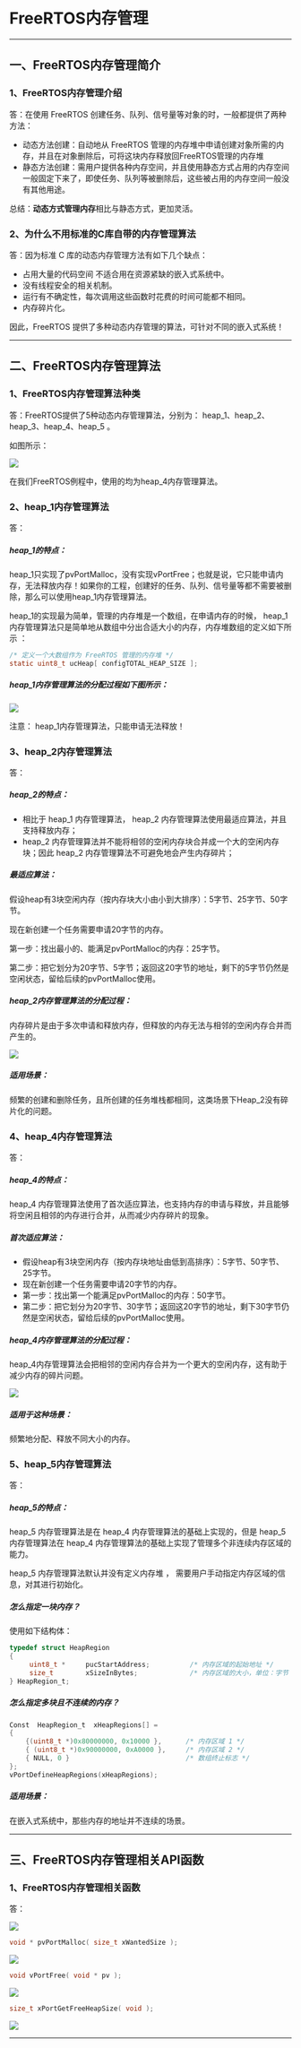 # FreeRTOS内存管理

------



## 一、FreeRTOS内存管理简介

### 1、FreeRTOS内存管理介绍

答：在使用 FreeRTOS 创建任务、队列、信号量等对象的时，一般都提供了两种方法：

- 动态方法创建：自动地从 FreeRTOS 管理的内存堆中申请创建对象所需的内存，并且在对象删除后，可将这块内存释放回FreeRTOS管理的内存堆 
- 静态方法创建：需用户提供各种内存空间，并且使用静态方式占用的内存空间一般固定下来了，即使任务、队列等被删除后，这些被占用的内存空间一般没有其他用途。

总结：**动态方式管理内存**相比与静态方式，更加灵活。



### 2、为什么不用标准的C库自带的内存管理算法

答：因为标准 C 库的动态内存管理方法有如下几个缺点：

- 占用大量的代码空间 不适合用在资源紧缺的嵌入式系统中。
- 没有线程安全的相关机制。
- 运行有不确定性，每次调用这些函数时花费的时间可能都不相同。
- 内存碎片化。

因此，FreeRTOS 提供了多种动态内存管理的算法，可针对不同的嵌入式系统！

------





## 二、FreeRTOS内存管理算法

### 1、FreeRTOS内存管理算法种类

答：FreeRTOS提供了5种动态内存管理算法，分别为： heap_1、heap_2、heap_3、heap_4、heap_5 。

如图所示：

![](笔记图片/内存管理算法种类.png)

在我们FreeRTOS例程中，使用的均为heap_4内存管理算法。



### 2、heap_1内存管理算法

答：

##### heap_1的特点：

heap_1只实现了pvPortMalloc，没有实现vPortFree；也就是说，它只能申请内存，无法释放内存！如果你的工程，创建好的任务、队列、信号量等都不需要被删除，那么可以使用heap_1内存管理算法。

heap_1的实现最为简单，管理的内存堆是一个数组，在申请内存的时候， heap_1 内存管理算法只是简单地从数组中分出合适大小的内存，内存堆数组的定义如下所示 ：

```c
/* 定义一个大数组作为 FreeRTOS 管理的内存堆 */
static uint8_t ucHeap[ configTOTAL_HEAP_SIZE ];
```

##### heap_1内存管理算法的分配过程如下图所示：

![](笔记图片/heap_1算法过程.png)

注意： heap_1内存管理算法，只能申请无法释放！



### 3、heap_2内存管理算法

答：

##### heap_2的特点：

- 相比于 heap_1 内存管理算法， heap_2 内存管理算法使用最适应算法，并且支持释放内存；
- heap_2 内存管理算法并不能将相邻的空闲内存块合并成一个大的空闲内存块；因此 heap_2 内存管理算法不可避免地会产生内存碎片；

##### 最适应算法：

假设heap有3块空闲内存（按内存块大小由小到大排序）：5字节、25字节、50字节。

现在新创建一个任务需要申请20字节的内存。

第一步：找出最小的、能满足pvPortMalloc的内存：25字节。

第二步：把它划分为20字节、5字节；返回这20字节的地址，剩下的5字节仍然是空闲状态，留给后续的pvPortMalloc使用。

##### heap_2内存管理算法的分配过程：

内存碎片是由于多次申请和释放内存，但释放的内存无法与相邻的空闲内存合并而产生的。

![](笔记图片/heap_2算法过程.png)

##### 适用场景：

频繁的创建和删除任务，且所创建的任务堆栈都相同，这类场景下Heap_2没有碎片化的问题。



### 4、heap_4内存管理算法

答：

##### heap_4的特点：

heap_4 内存管理算法使用了首次适应算法，也支持内存的申请与释放，并且能够将空闲且相邻的内存进行合并，从而减少内存碎片的现象。

##### 首次适应算法：

- 假设heap有3块空闲内存（按内存块地址由低到高排序）：5字节、50字节、25字节。
- 现在新创建一个任务需要申请20字节的内存。
- 第一步：找出第一个能满足pvPortMalloc的内存：50字节。
- 第二步：把它划分为20字节、30字节；返回这20字节的地址，剩下30字节仍然是空闲状态，留给后续的pvPortMalloc使用。

##### heap_4内存管理算法的分配过程：

heap_4内存管理算法会把相邻的空闲内存合并为一个更大的空闲内存，这有助于减少内存的碎片问题。

![](笔记图片/heap_4算法过程.png)

##### 适用于这种场景：

频繁地分配、释放不同大小的内存。



### 5、heap_5内存管理算法

答：

##### heap_5的特点：

heap_5 内存管理算法是在 heap_4 内存管理算法的基础上实现的，但是 heap_5 内存管理算法在 heap_4 内存管理算法的基础上实现了管理多个非连续内存区域的能力。

heap_5 内存管理算法默认并没有定义内存堆 ， 需要用户手动指定内存区域的信息，对其进行初始化。

##### 怎么指定一块内存？

使用如下结构体：

```c
typedef struct HeapRegion
{   
     uint8_t *     pucStartAddress;          /* 内存区域的起始地址 */
     size_t        xSizeInBytes;             /* 内存区域的大小，单位：字节 */
} HeapRegion_t; 
```

##### 怎么指定多块且不连续的内存？

```c
Const  HeapRegion_t  xHeapRegions[] = 
{
    {(uint8_t *)0x80000000, 0x10000 }, 	    /* 内存区域 1 */
    { (uint8_t *)0x90000000, 0xA0000 }, 	/* 内存区域 2 */
    { NULL, 0 }                             /* 数组终止标志 */
};
vPortDefineHeapRegions(xHeapRegions); 
```

##### 适用场景：

在嵌入式系统中，那些内存的地址并不连续的场景。

------





## 三、FreeRTOS内存管理相关API函数

### 1、FreeRTOS内存管理相关函数

答：

![](笔记图片/内存管理相关函数.png)

```C
void * pvPortMalloc( size_t xWantedSize );
```

![](笔记图片/pvPortMalloc参数与返回值.png)

```C
void vPortFree( void * pv );
```

![](笔记图片/vPortFree函数参数.png)

```C
size_t xPortGetFreeHeapSize( void );
```

![](笔记图片/xPortGetFreeHeapSize函数返回值.png)

------

